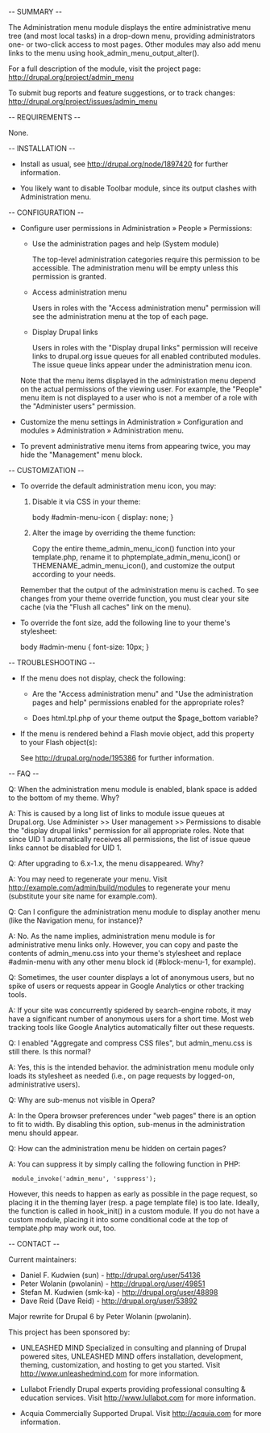 -- SUMMARY --

The Administration menu module displays the entire administrative menu tree (and
most local tasks) in a drop-down menu, providing administrators one- or
two-click access to most pages.  Other modules may also add menu links to the
menu using hook_admin_menu_output_alter().

For a full description of the module, visit the project page:
  http://drupal.org/project/admin_menu

To submit bug reports and feature suggestions, or to track changes:
  http://drupal.org/project/issues/admin_menu


-- REQUIREMENTS --

None.


-- INSTALLATION --

* Install as usual, see http://drupal.org/node/1897420 for further information.

* You likely want to disable Toolbar module, since its output clashes with
  Administration menu.


-- CONFIGURATION --

* Configure user permissions in Administration » People » Permissions:

  - Use the administration pages and help (System module)

    The top-level administration categories require this permission to be
    accessible. The administration menu will be empty unless this permission is
    granted.

  - Access administration menu

    Users in roles with the "Access administration menu" permission will see
    the administration menu at the top of each page.

  - Display Drupal links

    Users in roles with the "Display drupal links" permission will receive
    links to drupal.org issue queues for all enabled contributed modules. The
    issue queue links appear under the administration menu icon.

  Note that the menu items displayed in the administration menu depend on the
  actual permissions of the viewing user. For example, the "People" menu item
  is not displayed to a user who is not a member of a role with the "Administer
  users" permission.

* Customize the menu settings in Administration » Configuration and modules »
  Administration » Administration menu.

* To prevent administrative menu items from appearing twice, you may hide the
  "Management" menu block.


-- CUSTOMIZATION --

* To override the default administration menu icon, you may:

  1) Disable it via CSS in your theme:

     body #admin-menu-icon { display: none; }

  2) Alter the image by overriding the theme function:

     Copy the entire theme_admin_menu_icon() function into your template.php,
     rename it to phptemplate_admin_menu_icon() or THEMENAME_admin_menu_icon(),
     and customize the output according to your needs.

  Remember that the output of the administration menu is cached. To see changes
  from your theme override function, you must clear your site cache (via
  the "Flush all caches" link on the menu).

* To override the font size, add the following line to your theme's stylesheet:

  body #admin-menu { font-size: 10px; }


-- TROUBLESHOOTING --

* If the menu does not display, check the following:

  - Are the "Access administration menu" and "Use the administration pages and help"
    permissions enabled for the appropriate roles?

  - Does html.tpl.php of your theme output the $page_bottom variable?

* If the menu is rendered behind a Flash movie object, add this property to your
  Flash object(s):

  <param name="wmode" value="transparent" />

  See http://drupal.org/node/195386 for further information.


-- FAQ --

Q: When the administration menu module is enabled, blank space is added to the
   bottom of my theme. Why?

A: This is caused by a long list of links to module issue queues at Drupal.org.
   Use Administer >> User management >> Permissions to disable the "display
   drupal links" permission for all appropriate roles. Note that since UID 1
   automatically receives all permissions, the list of issue queue links cannot
   be disabled for UID 1.


Q: After upgrading to 6.x-1.x, the menu disappeared. Why?

A: You may need to regenerate your menu. Visit
   http://example.com/admin/build/modules to regenerate your menu (substitute
   your site name for example.com).


Q: Can I configure the administration menu module to display another menu (like
   the Navigation menu, for instance)?

A: No. As the name implies, administration menu module is for administrative
   menu links only. However, you can copy and paste the contents of
   admin_menu.css into your theme's stylesheet and replace #admin-menu with any
   other menu block id (#block-menu-1, for example).


Q: Sometimes, the user counter displays a lot of anonymous users, but no spike
   of users or requests appear in Google Analytics or other tracking tools.

A: If your site was concurrently spidered by search-engine robots, it may have
   a significant number of anonymous users for a short time. Most web tracking
   tools like Google Analytics automatically filter out these requests.


Q: I enabled "Aggregate and compress CSS files", but admin_menu.css is still
   there. Is this normal?

A: Yes, this is the intended behavior. the administration menu module only loads
   its stylesheet as needed (i.e., on page requests by logged-on, administrative
   users).


Q: Why are sub-menus not visible in Opera?

A: In the Opera browser preferences under "web pages" there is an option to fit
   to width. By disabling this option, sub-menus in the administration menu
   should appear.


Q: How can the administration menu be hidden on certain pages?

A: You can suppress it by simply calling the following function in PHP:

     module_invoke('admin_menu', 'suppress');

   However, this needs to happen as early as possible in the page request, so
   placing it in the theming layer (resp. a page template file) is too late.
   Ideally, the function is called in hook_init() in a custom module.  If you do
   not have a custom module, placing it into some conditional code at the top of
   template.php may work out, too.


-- CONTACT --

Current maintainers:
* Daniel F. Kudwien (sun) - http://drupal.org/user/54136
* Peter Wolanin (pwolanin) - http://drupal.org/user/49851
* Stefan M. Kudwien (smk-ka) - http://drupal.org/user/48898
* Dave Reid (Dave Reid) - http://drupal.org/user/53892

Major rewrite for Drupal 6 by Peter Wolanin (pwolanin).

This project has been sponsored by:
* UNLEASHED MIND
  Specialized in consulting and planning of Drupal powered sites, UNLEASHED
  MIND offers installation, development, theming, customization, and hosting
  to get you started. Visit http://www.unleashedmind.com for more information.

* Lullabot
  Friendly Drupal experts providing professional consulting & education
  services. Visit http://www.lullabot.com for more information.

* Acquia
  Commercially Supported Drupal. Visit http://acquia.com for more information.
